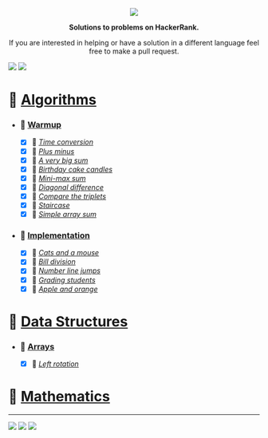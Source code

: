  
<p align="center">
	<a href="https://www.hackerrank.com/mo_shakib"><img src="https://cloud.githubusercontent.com/assets/19765741/25342064/d17a563c-28d8-11e7-83fc-763d4ab4820a.jpg" ></a>
</p>
<p align="center">
   <b> Solutions to problems on HackerRank. </b>
</p>

<p align="center">
	If you are interested in helping or have a solution in a different language feel free to make a pull request.
</p>
<p align="left">
    <img src="https://img.shields.io/badge/Language-Python-orange.svg">
    <img src="https://wakatime.com/badge/user/8e02bfd3-85d8-4d9d-88df-fa983f91ff30/project/b82b047d-1e9b-4267-a6db-5430b5c24ed5.svg">
</p>


# 📒 [Algorithms](1.%20Algorithms)
- ### 📁 [Warmup](1.%20Algorithms//1.%20Warmup)
	- [x] 📃 [_Time conversion_](1.%20Algorithms/1.%20Warmup/Time%20Conversion.py)
	- [x] 📃 [_Plus minus_](1.%20Algorithms/1.%20Warmup/Plus%20Minus.py)
	- [x] 📃 [_A very big sum_](1.%20Algorithms/1.%20Warmup/A%20Very%20Big%20Sum.py)
	- [x] 📃 [_Birthday cake candles_](1.%20Algorithms/1.%20Warmup/Birthday%20Cake%20Candles.py)
	- [x] 📃 [_Mini-max sum_](1.%20Algorithms/1.%20Warmup/Mini-Max%20Sum.py)
	- [x] 📃 [_Diagonal difference_](1.%20Algorithms/1.%20Warmup/Diagonal%20Difference.py)
	- [x] 📃 [_Compare the triplets_](1.%20Algorithms/1.%20Warmup/Compare%20the%20Triplets.py)
	- [x] 📃 [_Staircase_](1.%20Algorithms/1.%20Warmup/Staircase.py)
	- [x] 📃 [_Simple array sum_](1.%20Algorithms/1.%20Warmup/Simple%20Array%20Sum.py)
- ### 📁 [Implementation](1.%20Algorithms//2.%20Implementation)
	- [x] 📃 [_Cats and a mouse_](1.%20Algorithms/2.%20Implementation/Cats%20and%20a%20Mouse.py)
	- [x] 📃 [_Bill division_](1.%20Algorithms/2.%20Implementation/Bill%20Division.py)
	- [x] 📃 [_Number line jumps_](1.%20Algorithms/2.%20Implementation/Number%20Line%20Jumps.py)
	- [x] 📃 [_Grading students_](1.%20Algorithms/2.%20Implementation/Grading%20Students.py)
	- [x] 📃 [_Apple and orange_](1.%20Algorithms/2.%20Implementation/Apple%20and%20Orange.py)
# 📒 [Data Structures](2.%20Data%20Structures)
- ### 📁 [Arrays](2.%20Data%20Structures//1.%20Arrays)
	- [x] 📃 [_Left rotation_](2.%20Data%20Structures/1.%20Arrays/Left%20Rotation.py)
# 📒 [Mathematics](3.%20Mathematics)

<hr><p align="left">
        <img src="https://img.shields.io/badge/Problems%20Solved-15-brightgreen.svg">
        <img src="https://img.shields.io/badge/Latest%20Update-05/09/2022-brightgreen.svg">
        <img src="https://github.com/Mo-Shakib/HackerRank/actions/workflows/README_automation.yml/badge.svg">
    </p>